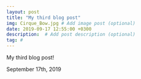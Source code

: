 ```yaml
---
layout: post
title: "My third blog post"
img: Cirque_Bow.jpg # Add image post (optional)
date: 2019-09-17 12:55:00 +0300
description:  # Add post description (optional)
tag: #
---
```

My third blog post!


September 17th, 2019